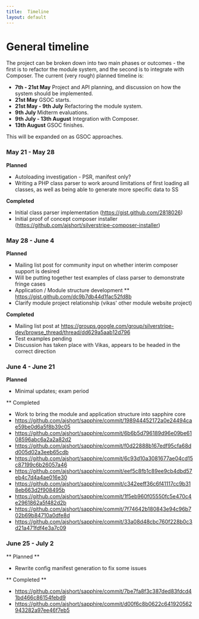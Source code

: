 ```yaml
---
title:  Timeline
layout: default
---
```


General timeline
========

The project can be broken down into two main phases or outcomes - the first is
to refactor the module system, and the second is to integrate with Composer. The
current (very rough) planned timeline is:

* **7th - 21st May** Project and API planning, and discussion on how the system
  should be implemented.
* **21st May** GSOC starts.
* **21st May - 9th July** Refactoring the module system.
* **9th July** Midterm evaluations.
* **9th July - 13th August** Integration with Composer.
* **13th August** GSOC finishes.

This will be expanded on as GSOC approaches.

### May 21 - May 28

**Planned**

* Autoloading investigation - PSR, manifest only?
* Writing a PHP class parser to work around limitations of first loading all classes, as well as being able to generate more specific data to SS

**Completed**

* Initial class parser implementation (https://gist.github.com/2818026)
* Initial proof of concept composer installer (https://github.com/ajshort/silverstripe-composer-installer)

### May 28 - June 4

**Planned**

* Mailing list post for community input on whether interim composer support is desired
* Will be putting together test examples of class parser to demonstrate fringe cases
* Application / Module structure development
** https://gist.github.com/dc9b7db44d1fac52fd8b
* Clarify module project relationship (vikas' other module website project)

**Completed**

* Mailing list post at https://groups.google.com/group/silverstripe-dev/browse_thread/thread/dd629a5aab12d796
* Test examples pending
* Discussion has taken place with Vikas, appears to be headed in the correct direction


### June 4 - June 21

**Planned**

* Minimal updates; exam period 


** Completed

* Work to bring the module and application structure into sapphire core
* https://github.com/ajshort/sapphire/commit/198944452172a0e24494cae59be0d6a5f8b39c05
* https://github.com/ajshort/sapphire/commit/6b6b5d796189d96e09be6108596abc6a2a2a82d2
* https://github.com/ajshort/sapphire/commit/f0d22888b167edf95cfa68dd005d02a3eeb65cdb
* https://github.com/ajshort/sapphire/commit/6c93d10a3081677ae04cd15c87199c6b26057a46
* https://github.com/ajshort/sapphire/commit/eef5c8fb1c89ee9cb4dbd57eb4c7d4a4ae016e30
* https://github.com/ajshort/sapphire/commit/c342eeff36c6f41117cc9b318eb663d2f908495b
* https://github.com/ajshort/sapphire/commit/1f5eb960f05550fc5e470c4e2961862a5f482d2b
* https://github.com/ajshort/sapphire/commit/7f74642b180843e94c96b702b69b84710a0dfe8d
* https://github.com/ajshort/sapphire/commit/33a08d48cbc760f228b0c3d21a471fdf4e3a7c09


### June 25 - July 2

** Planned **

* Rewrite config manifest generation to fix some issues 

** Completed **

* https://github.com/ajshort/sapphire/commit/7be7fa8f3c387ded83fdcd41bd466c86154febd9
* https://github.com/ajshort/sapphire/commit/d00f6c8b0622c641920562943282a97ee46f7eb5


